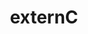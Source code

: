---
layout: post
title:  "externC"
category: [coding ]
tags: [c++]
description: externC
header-img: "img/pages/template.jpg"
---